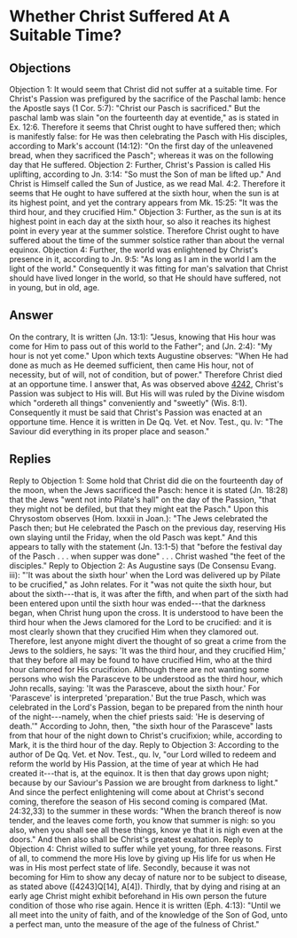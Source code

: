 # Whether Christ Suffered At A Suitable Time?
## Objections
Objection 1: It would seem that Christ did not suffer at a suitable time. For Christ's Passion was prefigured by the sacrifice of the Paschal lamb: hence the Apostle says (1 Cor. 5:7): "Christ our Pasch is sacrificed." But the paschal lamb was slain "on the fourteenth day at eventide," as is stated in Ex. 12:6. Therefore it seems that Christ ought to have suffered then; which is manifestly false: for He was then celebrating the Pasch with His disciples, according to Mark's account (14:12): "On the first day of the unleavened bread, when they sacrificed the Pasch"; whereas it was on the following day that He suffered.
Objection 2: Further, Christ's Passion is called His uplifting, according to Jn. 3:14: "So must the Son of man be lifted up." And Christ is Himself called the Sun of Justice, as we read Mal. 4:2. Therefore it seems that He ought to have suffered at the sixth hour, when the sun is at its highest point, and yet the contrary appears from Mk. 15:25: "It was the third hour, and they crucified Him."
Objection 3: Further, as the sun is at its highest point in each day at the sixth hour, so also it reaches its highest point in every year at the summer solstice. Therefore Christ ought to have suffered about the time of the summer solstice rather than about the vernal equinox.
Objection 4: Further, the world was enlightened by Christ's presence in it, according to Jn. 9:5: "As long as I am in the world I am the light of the world." Consequently it was fitting for man's salvation that Christ should have lived longer in the world, so that He should have suffered, not in young, but in old, age.
## Answer
On the contrary, It is written (Jn. 13:1): "Jesus, knowing that His hour was come for Him to pass out of this world to the Father"; and (Jn. 2:4): "My hour is not yet come." Upon which texts Augustine observes: "When He had done as much as He deemed sufficient, then came His hour, not of necessity, but of will, not of condition, but of power." Therefore Christ died at an opportune time.
I answer that, As was observed above [4242](A[1]), Christ's Passion was subject to His will. But His will was ruled by the Divine wisdom which "ordereth all things" conveniently and "sweetly" (Wis. 8:1). Consequently it must be said that Christ's Passion was enacted at an opportune time. Hence it is written in De Qq. Vet. et Nov. Test., qu. lv: "The Saviour did everything in its proper place and season."
## Replies
Reply to Objection 1: Some hold that Christ did die on the fourteenth day of the moon, when the Jews sacrificed the Pasch: hence it is stated (Jn. 18:28) that the Jews "went not into Pilate's hall" on the day of the Passion, "that they might not be defiled, but that they might eat the Pasch." Upon this Chrysostom observes (Hom. lxxxii in Joan.): "The Jews celebrated the Pasch then; but He celebrated the Pasch on the previous day, reserving His own slaying until the Friday, when the old Pasch was kept." And this appears to tally with the statement (Jn. 13:1-5) that "before the festival day of the Pasch . . . when supper was done" . . . Christ washed "the feet of the disciples."
Reply to Objection 2: As Augustine says (De Consensu Evang. iii): "'It was about the sixth hour' when the Lord was delivered up by Pilate to be crucified," as John relates. For it "was not quite the sixth hour, but about the sixth---that is, it was after the fifth, and when part of the sixth had been entered upon until the sixth hour was ended---that the darkness began, when Christ hung upon the cross. It is understood to have been the third hour when the Jews clamored for the Lord to be crucified: and it is most clearly shown that they crucified Him when they clamored out. Therefore, lest anyone might divert the thought of so great a crime from the Jews to the soldiers, he says: 'It was the third hour, and they crucified Him,' that they before all may be found to have crucified Him, who at the third hour clamored for His crucifixion. Although there are not wanting some persons who wish the Parasceve to be understood as the third hour, which John recalls, saying: 'It was the Parasceve, about the sixth hour.' For 'Parasceve' is interpreted 'preparation.' But the true Pasch, which was celebrated in the Lord's Passion, began to be prepared from the ninth hour of the night---namely, when the chief priests said: 'He is deserving of death.'" According to John, then, "the sixth hour of the Parasceve" lasts from that hour of the night down to Christ's crucifixion; while, according to Mark, it is the third hour of the day.
Reply to Objection 3: According to the author of De Qq. Vet. et Nov. Test., qu. lv, "our Lord willed to redeem and reform the world by His Passion, at the time of year at which He had created it---that is, at the equinox. It is then that day grows upon night; because by our Saviour's Passion we are brought from darkness to light." And since the perfect enlightening will come about at Christ's second coming, therefore the season of His second coming is compared (Mat. 24:32,33) to the summer in these words: "When the branch thereof is now tender, and the leaves come forth, you know that summer is nigh: so you also, when you shall see all these things, know ye that it is nigh even at the doors." And then also shall be Christ's greatest exaltation.
Reply to Objection 4: Christ willed to suffer while yet young, for three reasons. First of all, to commend the more His love by giving up His life for us when He was in His most perfect state of life. Secondly, because it was not becoming for Him to show any decay of nature nor to be subject to disease, as stated above ([4243]Q[14], A[4]). Thirdly, that by dying and rising at an early age Christ might exhibit beforehand in His own person the future condition of those who rise again. Hence it is written (Eph. 4:13): "Until we all meet into the unity of faith, and of the knowledge of the Son of God, unto a perfect man, unto the measure of the age of the fulness of Christ."